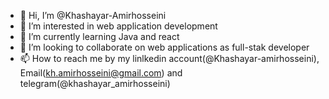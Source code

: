 - 👋 Hi, I’m @Khashayar-Amirhosseini
- 👀 I’m interested in web application development
- 🌱 I’m currently learning Java and react
- 💞️ I’m looking to collaborate on web applications as full-stak developer
- 📫 How to reach me by my linlkedin account(@Khashayar-amirhosseini), Email(kh.amirhosseini@gmail.com) and telegram(@khashayar_amirhosseini)

<!---
Khashayar-Amirhosseini/Khashayar-Amirhosseini is a ✨ special ✨ repository because its `README.md` (this file) appears on your GitHub profile.
You can click the Preview link to take a look at your changes.
--->
